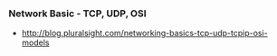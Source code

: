 ### Network Basic - TCP, UDP, OSI
- http://blog.pluralsight.com/networking-basics-tcp-udp-tcpip-osi-models
